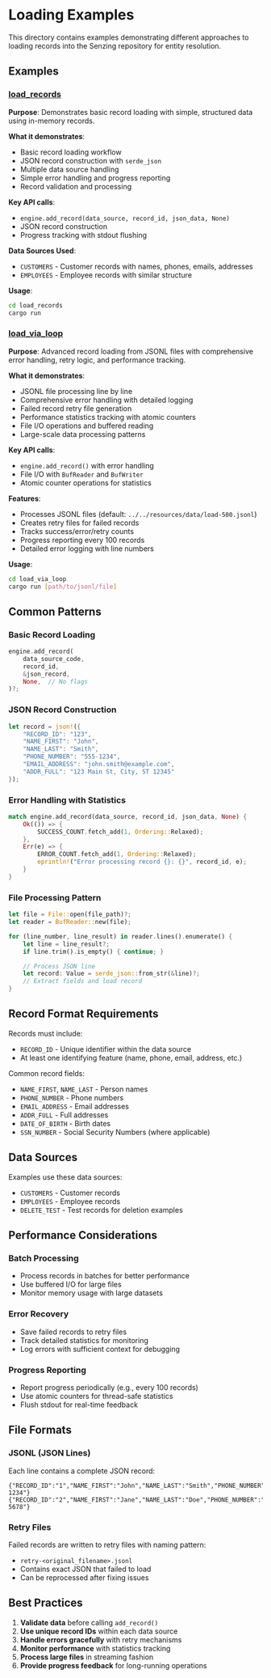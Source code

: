 # Loading Examples

This directory contains examples demonstrating different approaches to loading records into the Senzing repository for entity resolution.

## Examples

### [load_records](load_records/)
**Purpose**: Demonstrates basic record loading with simple, structured data using in-memory records.

**What it demonstrates**:
- Basic record loading workflow
- JSON record construction with `serde_json`
- Multiple data source handling
- Simple error handling and progress reporting
- Record validation and processing

**Key API calls**:
- `engine.add_record(data_source, record_id, json_data, None)`
- JSON record construction
- Progress tracking with stdout flushing

**Data Sources Used**:
- `CUSTOMERS` - Customer records with names, phones, emails, addresses
- `EMPLOYEES` - Employee records with similar structure

**Usage**:
```bash
cd load_records
cargo run
```

### [load_via_loop](load_via_loop/)
**Purpose**: Advanced record loading from JSONL files with comprehensive error handling, retry logic, and performance tracking.

**What it demonstrates**:
- JSONL file processing line by line
- Comprehensive error handling with detailed logging
- Failed record retry file generation
- Performance statistics tracking with atomic counters
- File I/O operations and buffered reading
- Large-scale data processing patterns

**Key API calls**:
- `engine.add_record()` with error handling
- File I/O with `BufReader` and `BufWriter`
- Atomic counter operations for statistics

**Features**:
- Processes JSONL files (default: `../../resources/data/load-500.jsonl`)
- Creates retry files for failed records
- Tracks success/error/retry counts
- Progress reporting every 100 records
- Detailed error logging with line numbers

**Usage**:
```bash
cd load_via_loop
cargo run [path/to/jsonl/file]
```

## Common Patterns

### Basic Record Loading
```rust
engine.add_record(
    data_source_code,
    record_id,
    &json_record,
    None,  // No flags
)?;
```

### JSON Record Construction
```rust
let record = json!({
    "RECORD_ID": "123",
    "NAME_FIRST": "John",
    "NAME_LAST": "Smith",
    "PHONE_NUMBER": "555-1234",
    "EMAIL_ADDRESS": "john.smith@example.com",
    "ADDR_FULL": "123 Main St, City, ST 12345"
});
```

### Error Handling with Statistics
```rust
match engine.add_record(data_source, record_id, json_data, None) {
    Ok(()) => {
        SUCCESS_COUNT.fetch_add(1, Ordering::Relaxed);
    },
    Err(e) => {
        ERROR_COUNT.fetch_add(1, Ordering::Relaxed);
        eprintln!("Error processing record {}: {}", record_id, e);
    }
}
```

### File Processing Pattern
```rust
let file = File::open(file_path)?;
let reader = BufReader::new(file);

for (line_number, line_result) in reader.lines().enumerate() {
    let line = line_result?;
    if line.trim().is_empty() { continue; }

    // Process JSON line
    let record: Value = serde_json::from_str(&line)?;
    // Extract fields and load record
}
```

## Record Format Requirements

Records must include:
- `RECORD_ID` - Unique identifier within the data source
- At least one identifying feature (name, phone, email, address, etc.)

Common record fields:
- `NAME_FIRST`, `NAME_LAST` - Person names
- `PHONE_NUMBER` - Phone numbers
- `EMAIL_ADDRESS` - Email addresses
- `ADDR_FULL` - Full addresses
- `DATE_OF_BIRTH` - Birth dates
- `SSN_NUMBER` - Social Security Numbers (where applicable)

## Data Sources

Examples use these data sources:
- `CUSTOMERS` - Customer records
- `EMPLOYEES` - Employee records
- `DELETE_TEST` - Test records for deletion examples

## Performance Considerations

### Batch Processing
- Process records in batches for better performance
- Use buffered I/O for large files
- Monitor memory usage with large datasets

### Error Recovery
- Save failed records to retry files
- Track detailed statistics for monitoring
- Log errors with sufficient context for debugging

### Progress Reporting
- Report progress periodically (e.g., every 100 records)
- Use atomic counters for thread-safe statistics
- Flush stdout for real-time feedback

## File Formats

### JSONL (JSON Lines)
Each line contains a complete JSON record:
```
{"RECORD_ID":"1","NAME_FIRST":"John","NAME_LAST":"Smith","PHONE_NUMBER":"555-1234"}
{"RECORD_ID":"2","NAME_FIRST":"Jane","NAME_LAST":"Doe","PHONE_NUMBER":"555-5678"}
```

### Retry Files
Failed records are written to retry files with naming pattern:
- `retry-<original_filename>.jsonl`
- Contains exact JSON that failed to load
- Can be reprocessed after fixing issues

## Best Practices

1. **Validate data** before calling `add_record()`
2. **Use unique record IDs** within each data source
3. **Handle errors gracefully** with retry mechanisms
4. **Monitor performance** with statistics tracking
5. **Process large files** in streaming fashion
6. **Provide progress feedback** for long-running operations